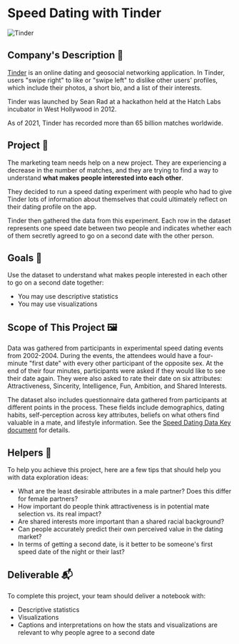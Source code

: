 # Speed Dating with Tinder

![Tinder](https://full-stack-assets.s3.eu-west-3.amazonaws.com/M03-EDA/Tinder-Symbole.png)

## Company's Description 📇

[Tinder](https://tinder.com/) is an online dating and geosocial networking application. In Tinder, users "swipe right" to like or "swipe left" to dislike other users' profiles, which include their photos, a short bio, and a list of their interests.

Tinder was launched by Sean Rad at a hackathon held at the Hatch Labs incubator in West Hollywood in 2012.

As of 2021, Tinder has recorded more than 65 billion matches worldwide.

## Project 🚧

The marketing team needs help on a new project. They are experiencing a decrease in the number of matches, and they are trying to find a way to understand **what makes people interested into each other**.

They decided to run a speed dating experiment with people who had to give Tinder lots of information about themselves that could ultimately reflect on their dating profile on the app.

Tinder then gathered the data from this experiment. Each row in the dataset represents one speed date between two people and indicates whether each of them secretly agreed to go on a second date with the other person.

## Goals 🎯

Use the dataset to understand what makes people interested in each other to go on a second date together:
* You may use descriptive statistics
* You may use visualizations

## Scope of This Project 🖼️

Data was gathered from participants in experimental speed dating events from 2002-2004. During the events, the attendees would have a four-minute "first date" with every other participant of the opposite sex. At the end of their four minutes, participants were asked if they would like to see their date again. They were also asked to rate their date on six attributes: Attractiveness, Sincerity, Intelligence, Fun, Ambition, and Shared Interests.

The dataset also includes questionnaire data gathered from participants at different points in the process. These fields include demographics, dating habits, self-perception across key attributes, beliefs on what others find valuable in a mate, and lifestyle information. See the [Speed Dating Data Key document](https://full-stack-assets.s3.eu-west-3.amazonaws.com/M03-EDA/Speed+Dating+Data+Key.doc) for details.

## Helpers 🦮

To help you achieve this project, here are a few tips that should help you with data exploration ideas:

* What are the least desirable attributes in a male partner? Does this differ for female partners?
* How important do people think attractiveness is in potential mate selection vs. its real impact?
* Are shared interests more important than a shared racial background?
* Can people accurately predict their own perceived value in the dating market?
* In terms of getting a second date, is it better to be someone's first speed date of the night or their last?

## Deliverable 📬

To complete this project, your team should deliver a notebook with:
* Descriptive statistics
* Visualizations
* Captions and interpretations on how the stats and visualizations are relevant to why people agree to a second date